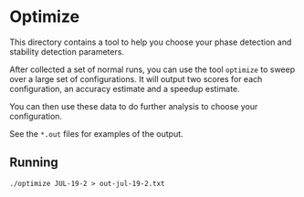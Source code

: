 # Optimize

This directory contains a tool to help you choose your phase detection and stability detection parameters.

After collected a set of normal runs, you can use the tool `optimize` to sweep over a large set of configurations. It will output two scores for each configuration, an accuracy estimate and a speedup estimate. 

You can then use these data to do further analysis to choose your configuration. 

See the `*.out` files for examples of the output.

## Running
```
./optimize JUL-19-2 > out-jul-19-2.txt
```
